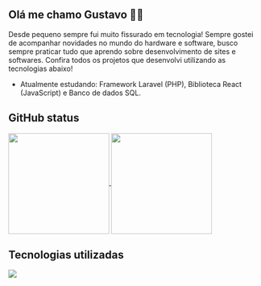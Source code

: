 ## Olá me chamo Gustavo ✋🏼
Desde pequeno sempre fui muito fissurado em tecnologia! Sempre gostei de acompanhar novidades no mundo do hardware e software, busco sempre praticar tudo que aprendo sobre desenvolvimento de sites e softwares. Confira todos os projetos que desenvolvi utilizando as tecnologias abaixo!

* Atualmente estudando: Framework Laravel (PHP), Biblioteca React (JavaScript) e Banco de dados SQL.

## GitHub status
<div>
  <a href="https://github.com/anuraghazra/github-readme-stats">
    <img height=200 align="center" src="https://github-readme-stats.vercel.app/api?username=GustavoSachetto" />
  </a>
  <a href="https://github.com/anuraghazra/convoychat">
    <img height=200 align="center" src="https://github-readme-stats.vercel.app/api/top-langs?username=GustavoSachetto&layout=compact&langs_count=8&card_width=320"/>
  </a>
</div>

## Tecnologias utilizadas
<div>
  <a href="https://skillicons.dev">
    <img src="https://skillicons.dev/icons?i=php,html,css,js,jquery,sass,bootstrap,mysql,cs,java,vscode,postman,git" />
  </a>
</div>
